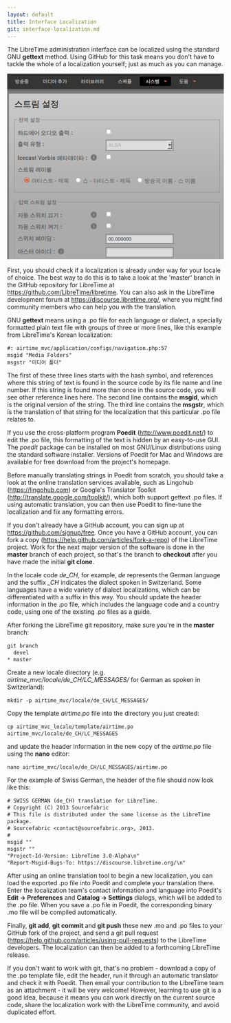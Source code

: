 ```yaml
---
layout: default
title: Interface Localization
git: interface-localization.md
---
```


The LibreTime administration interface can be localized using the standard GNU **gettext** method. Using GitHub for this task means you don't have to tackle the whole of a localization yourself; just as much as you can manage.

![](img/Screenshot464-Korean_stream_setting.png)

First, you should check if a localization is already under way for your locale of choice. The best way to do this is to take a look at the 'master' branch in the GitHub repository for LibreTime at <https://github.com/LibreTime/libretime>. You can also ask in the LibreTime development forum at <https://discourse.libretime.org/>, where you might find community members who can help you with the translation.

GNU **gettext** means using a .po file for each language or dialect, a specially formatted plain text file with groups of three or more lines, like this example from LibreTime's Korean localization:

    #: airtime_mvc/application/configs/navigation.php:57
    msgid "Media Folders"
    msgstr "미디어 폴더"

The first of these three lines starts with the hash symbol, and references where this string of text is found in the source code by its file name and line number. If this string is found more than once in the source code, you will see other reference lines here. The second line contains the **msgid**, which is the original version of the string. The third line contains the **msgstr**, which is the translation of that string for the localization that this particular .po file relates to.

If you use the cross-platform program **Poedit** (<http://www.poedit.net/>) to edit the .po file, this formatting of the text is hidden by an easy-to-use GUI. The *poedit* package can be installed on most GNU/Linux distributions using the standard software installer. Versions of Poedit for Mac and Windows are available for free download from the project's homepage.

Before manually translating strings in Poedit from scratch, you should take a look at the online translation services available, such as Lingohub (<https://lingohub.com>) or Google's Translator Toolkit (<http://translate.google.com/toolkit/>), which both support gettext .po files. If using automatic translation, you can then use Poedit to fine-tune the localization and fix any formatting errors.

If you don't already have a GitHub account, you can sign up at <https://github.com/signup/free>. Once you have a GitHub account, you can fork a copy (<https://help.github.com/articles/fork-a-repo>) of the LibreTime project. Work for the next major version of the software is done in the **master** branch of each project, so that's the branch to **checkout** after you have made the initial **git clone**.

In the locale code *de\_CH*, for example, *de* represents the German language and the suffix *\_CH* indicates the dialect spoken in Switzerland. Some languages have a wide variety of dialect localizations, which can be differentiated with a suffix in this way. You should update the header information in the .po file, which includes the language code and a country code, using one of the existing .po files as a guide.

After forking the LibreTime git repository, make sure you're in the **master** branch:

    git branch
      devel
    * master

Create a new locale directory (e.g. *airtime\_mvc/locale/de\_CH/LC\_MESSAGES/* for German as spoken in Switzerland):

    mkdir -p airtime_mvc/locale/de_CH/LC_MESSAGES/

Copy the template *airtime.po* file into the directory you just created:

    cp airtime_mvc_locale/template/airtime.po airtime_mvc/locale/de_CH/LC_MESSAGES

and update the header information in the new copy of the *airtime.po* file using the **nano** editor:

    nano airtime_mvc/locale/de_CH/LC_MESSAGES/airtime.po

For the example of Swiss German, the header of the file should now look like this:

    # SWISS GERMAN (de_CH) translation for LibreTime.
    # Copyright (C) 2013 Sourcefabric
    # This file is distributed under the same license as the LibreTime package.
    # Sourcefabric <contact@sourcefabric.org>, 2013.
    #
    msgid ""
    msgstr ""
    "Project-Id-Version: LibreTime 3.0-Alpha\n"
    "Report-Msgid-Bugs-To: https://discourse.libretime.org/\n"

After using an online translation tool to begin a new localization, you can load the exported .po file into Poedit and complete your translation there. Enter the localization team's contact information and language into Poedit's **Edit -&gt; Preferences** and **Catalog -&gt; Settings** dialogs, which will be added to the .po file. When you save a .po file in Poedit, the corresponding binary .mo file will be compiled automatically.

Finally, **git add**, **git commit** and **git push** these new .mo and .po files to your GitHub fork of the project, and send a git pull request (<https://help.github.com/articles/using-pull-requests>) to the LibreTime developers. The localization can then be added to a forthcoming LibreTime release.

If you don't want to work with git, that's no problem - download a copy of the .po template file, edit the header, run it through an automatic translator and check it with Poedit. Then email your contribution to the LibreTime team as an attachment - it will be very welcome! However, learning to use git is a good idea, because it means you can work directly on the current source code, share the localization work with the LibreTime community, and avoid duplicated effort.
